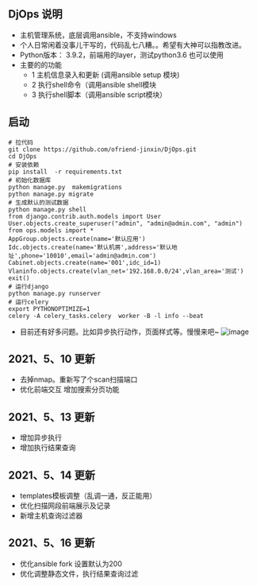 ## DjOps 说明
* 主机管理系统，底层调用ansible，不支持windows
* 个人日常闲着没事儿干写的，代码乱七八糟。。希望有大神可以指教改进。
* Python版本： 3.9.2，前端用的layer，测试python3.6 也可以使用
* 主要的的功能
  * 1 主机信息录入和更新 (调用ansible setup 模块)
  * 2 执行shell命令（调用ansible shell模块
  * 3 执行shell脚本（调用ansible script模块）

## 启动
```
# 拉代码
git clone https://github.com/ofriend-jinxin/DjOps.git
cd DjOps
# 安装依赖
pip install  -r requirements.txt
# 初始化数据库
python manage.py  makemigrations
python manage.py migrate
# 生成默认的测试数据
python manage.py shell
from django.contrib.auth.models import User
User.objects.create_superuser("admin", "admin@admin.com", "admin")
from ops.models import *
AppGroup.objects.create(name='默认应用')
Idc.objects.create(name='默认机房',address='默认地址',phone='10010',email='admin@admin.com')
Cabinet.objects.create(name='001',idc_id=1)
Vlaninfo.objects.create(vlan_net='192.168.0.0/24',vlan_area='测试')
exit()
# 运行django
python manage.py runserver
# 运行celery
export PYTHONOPTIMIZE=1 
celery -A celery_tasks.celery  worker -B -l info --beat

```

* 目前还有好多问题。比如异步执行动作，页面样式等。慢慢来吧~
![image](https://user-images.githubusercontent.com/28593701/118287152-c0db6600-b505-11eb-9b9f-a07c3fd6bd49.png)

## 2021、5、10 更新
* 去掉nmap。重新写了个scan扫描端口
* 优化前端交互 增加搜索分页功能

## 2021、5、13 更新
* 增加异步执行
* 增加执行结果查询

## 2021、5、14 更新
* templates模板调整（乱调一通，反正能用）
* 优化扫描网段前端展示及记录
* 新增主机查询过滤器

## 2021、5、16 更新
* 优化ansible fork 设置默认为200
* 优化调整静态文件，执行结果查询过滤